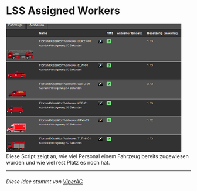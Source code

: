 <h1>LSS Assigned Workers</h1>
<img height="350px" src="preview.png">
Diese Script zeigt an, wie viel Personal einem Fahrzeug bereits zugewiesen wurden
und wie viel rest Platz es noch hat.

<hr>

<h6>Diese Idee stammt von <a href="https://forum.leitstellenspiel.de/cms/index.php?user/7365-viperac/">ViperAC</a></h6>